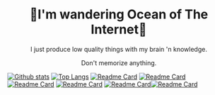 <p align="center">
  <h1 align="center">🌌I'm wandering Ocean of The Internet🧭</h1>

  <p align="center">I just produce low quality things with my brain 'n knowledge.</p>
  <p align="center">Don't memorize anything.</p>
</p>

[![Github stats](https://github-readme-stats.vercel.app/api?username=sharpedmimishee&theme=tokyonight)](https://github.com/sharpedmimishee/) [![Top Langs](https://github-readme-stats.vercel.app/api/top-langs/?username=sharpedmimishee&langs_count=20&layout=donut&theme=tokyonight)](https://github.com/sharpedmimishee/)
[![Readme Card](https://github-readme-stats.vercel.app/api/pin/?username=sharpedmimishee&repo=icyshell&show_owner=true&theme=tokyonight)](https://github.com/sharpedmimishee/icyshell/)
[![Readme Card](https://github-readme-stats.vercel.app/api/pin/?username=sharpedmimishee&repo=StructiveLogic&show_owner=true&theme=tokyonight)](https://github.com/sharpedmimishee/StructiveLogic/) [![Readme Card](https://github-readme-stats.vercel.app/api/pin/?username=sharpedmimishee&repo=restructured-nvim&show_owner=true&theme=tokyonight)](https://github.com/sharpedmimishee/restructured-nvim/)
[![Readme Card](https://github-readme-stats.vercel.app/api/pin/?username=sharpedmimishee&repo=gi&show_owner=true&theme=tokyonight)](https://github.com/sharpedmimishee/gi/) [![Readme Card](https://github-readme-stats.vercel.app/api/pin/?username=sharpedmimishee&repo=luanium.nvim&show_owner=true&theme=tokyonight)](https://github.com/sharpedmimishee/luanium.nvim/)[![Readme Card](https://github-readme-stats.vercel.app/api/pin/?username=sharpedmimishee&repo=utoshitesu&show_owner=true&theme=tokyonight)](https://github.com/sharpedmimishee/utoshitesu/)
